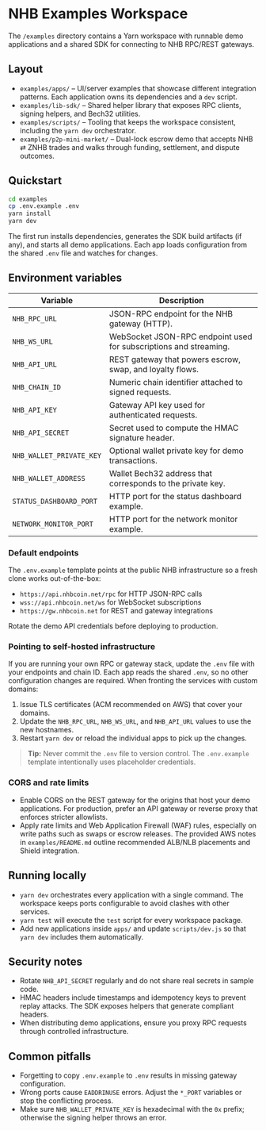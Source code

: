 # NHB Examples Workspace

The `/examples` directory contains a Yarn workspace with runnable demo applications and a shared SDK for connecting to NHB RPC/REST gateways.

## Layout

- `examples/apps/` – UI/server examples that showcase different integration patterns. Each application owns its dependencies and a `dev` script.
- `examples/lib-sdk/` – Shared helper library that exposes RPC clients, signing helpers, and Bech32 utilities.
- `examples/scripts/` – Tooling that keeps the workspace consistent, including the `yarn dev` orchestrator.
- `examples/p2p-mini-market/` – Dual-lock escrow demo that accepts NHB ⇄ ZNHB trades and walks through funding, settlement, and dispute outcomes.

## Quickstart

```bash
cd examples
cp .env.example .env
yarn install
yarn dev
```

The first run installs dependencies, generates the SDK build artifacts (if any), and starts all demo applications. Each app loads configuration from the shared `.env` file and watches for changes.

## Environment variables

| Variable | Description |
| --- | --- |
| `NHB_RPC_URL` | JSON-RPC endpoint for the NHB gateway (HTTP). |
| `NHB_WS_URL` | WebSocket JSON-RPC endpoint used for subscriptions and streaming. |
| `NHB_API_URL` | REST gateway that powers escrow, swap, and loyalty flows. |
| `NHB_CHAIN_ID` | Numeric chain identifier attached to signed requests. |
| `NHB_API_KEY` | Gateway API key used for authenticated requests. |
| `NHB_API_SECRET` | Secret used to compute the HMAC signature header. |
| `NHB_WALLET_PRIVATE_KEY` | Optional wallet private key for demo transactions. |
| `NHB_WALLET_ADDRESS` | Wallet Bech32 address that corresponds to the private key. |
| `STATUS_DASHBOARD_PORT` | HTTP port for the status dashboard example. |
| `NETWORK_MONITOR_PORT` | HTTP port for the network monitor example. |

### Default endpoints

The `.env.example` template points at the public NHB infrastructure so a fresh clone works out-of-the-box:

- `https://api.nhbcoin.net/rpc` for HTTP JSON-RPC calls
- `wss://api.nhbcoin.net/ws` for WebSocket subscriptions
- `https://gw.nhbcoin.net` for REST and gateway integrations

Rotate the demo API credentials before deploying to production.

### Pointing to self-hosted infrastructure

If you are running your own RPC or gateway stack, update the `.env` file with your endpoints and chain ID. Each app reads the shared `.env`, so no other configuration changes are required. When fronting the services with custom domains:

1. Issue TLS certificates (ACM recommended on AWS) that cover your domains.
2. Update the `NHB_RPC_URL`, `NHB_WS_URL`, and `NHB_API_URL` values to use the new hostnames.
3. Restart `yarn dev` or reload the individual apps to pick up the changes.

> **Tip:** Never commit the `.env` file to version control. The `.env.example` template intentionally uses placeholder credentials.

### CORS and rate limits

- Enable CORS on the REST gateway for the origins that host your demo applications. For production, prefer an API gateway or reverse proxy that enforces stricter allowlists.
- Apply rate limits and Web Application Firewall (WAF) rules, especially on write paths such as swaps or escrow releases. The provided AWS notes in `examples/README.md` outline recommended ALB/NLB placements and Shield integration.

## Running locally

- `yarn dev` orchestrates every application with a single command. The workspace keeps ports configurable to avoid clashes with other services.
- `yarn test` will execute the `test` script for every workspace package.
- Add new applications inside `apps/` and update `scripts/dev.js` so that `yarn dev` includes them automatically.

## Security notes

- Rotate `NHB_API_SECRET` regularly and do not share real secrets in sample code.
- HMAC headers include timestamps and idempotency keys to prevent replay attacks. The SDK exposes helpers that generate compliant headers.
- When distributing demo applications, ensure you proxy RPC requests through controlled infrastructure.

## Common pitfalls

- Forgetting to copy `.env.example` to `.env` results in missing gateway configuration.
- Wrong ports cause `EADDRINUSE` errors. Adjust the `*_PORT` variables or stop the conflicting process.
- Make sure `NHB_WALLET_PRIVATE_KEY` is hexadecimal with the `0x` prefix; otherwise the signing helper throws an error.
